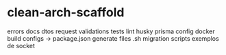 # clean-arch-scaffold

errors
docs
dtos
request validations
tests
lint
husky
prisma config
docker
build configs -> package.json
generate files .sh
migration scripts
exemplos de socket
